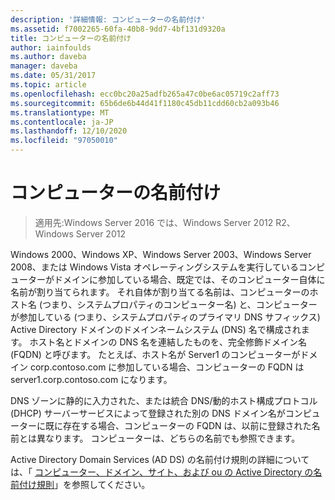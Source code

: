 ```yaml
---
description: '詳細情報: コンピューターの名前付け'
ms.assetid: f7002265-60fa-40b8-9dd7-4bf131d9320a
title: コンピューターの名前付け
author: iainfoulds
ms.author: daveba
manager: daveba
ms.date: 05/31/2017
ms.topic: article
ms.openlocfilehash: ecc0bc20a25adfb265a47c0be6ac05719c2aff73
ms.sourcegitcommit: 65b6de6b44d41f1180c45db11cdd60cb2a093b46
ms.translationtype: MT
ms.contentlocale: ja-JP
ms.lasthandoff: 12/10/2020
ms.locfileid: "97050010"
---
```

# <a name="computer-naming"></a>コンピューターの名前付け

> 適用先:Windows Server 2016 では、Windows Server 2012 R2、Windows Server 2012

Windows 2000、Windows XP、Windows Server 2003、Windows Server 2008、または Windows Vista オペレーティングシステムを実行しているコンピューターがドメインに参加している場合、既定では、そのコンピューター自体に名前が割り当てられます。 それ自体が割り当てる名前は、コンピューターのホスト名 (つまり、システムプロパティのコンピューター名) と、コンピューターが参加している (つまり、システムプロパティのプライマリ DNS サフィックス) Active Directory ドメインのドメインネームシステム (DNS) 名で構成されます。 ホスト名とドメインの DNS 名を連結したものを、完全修飾ドメイン名 (FQDN) と呼びます。 たとえば、ホスト名が Server1 のコンピューターがドメイン corp.contoso.com に参加している場合、コンピューターの FQDN は server1.corp.contoso.com になります。

DNS ゾーンに静的に入力された、または統合 DNS/動的ホスト構成プロトコル (DHCP) サーバーサービスによって登録された別の DNS ドメイン名がコンピューターに既に存在する場合、コンピューターの FQDN は、以前に登録された名前とは異なります。 コンピューターは、どちらの名前でも参照できます。

Active Directory Domain Services (AD DS) の名前付け規則の詳細については、「 [コンピューター、ドメイン、サイト、および ou の Active Directory の名前付け規則](https://support.microsoft.com/help/909264/)」を参照してください。
